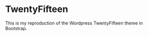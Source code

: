 TwentyFifteen
=============

This is my reproduction of the Wordpress TwentyFifteen theme in Bootstrap.

